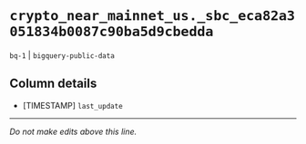 # `crypto_near_mainnet_us._sbc_eca82a3051834b0087c90ba5d9cbedda`
`bq-1` | `bigquery-public-data`

## Column details
* [TIMESTAMP] `last_update`

-------------------------------------------------------------------------------
*Do not make edits above this line.*

